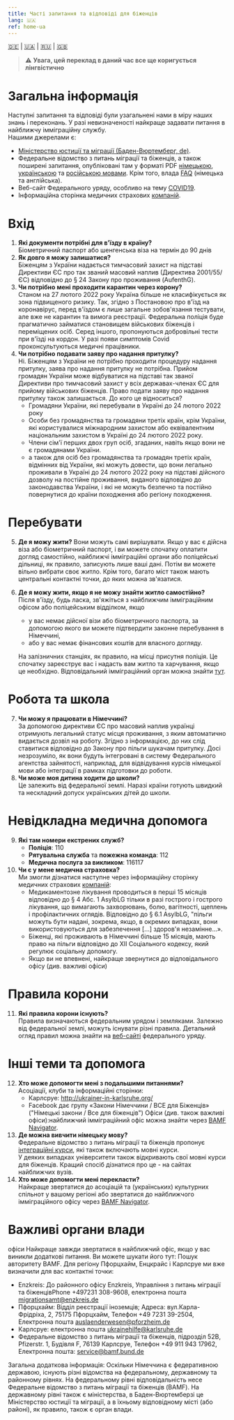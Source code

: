 ```yaml
---
title: Часті запитання та відповіді для біженців
lang: 🇺🇦
ref: home-ua
---
```



[🇩🇪](./index.html) | [🇺🇦](./index_ua.html) | [🇷🇺](./index_ru.html) | [🇬🇧](./index_en.html)


> ⚠️ **Увага, цей переклад в даний час все ще коригується лінгвістично**


# Загальна інформація
Наступні запитання та відповіді були узагальнені нами в міру наших знань і переконань. У разі невизначеності найкраще задавати питання в найближчу імміграційну службу.  
Нашими джерелами є: 
  - [Міністерство юстиції та міграції (Баден-Вюртемберг, de)](https://www.justiz-bw.de/,Lde/Startseite/Auslaender+und+Fluechtlingspolitik/FAQ).
  - Федеральне відомство з питань міграції та біженців, а також поширені запитання, опубліковані там у форматі PDF [німецькою](https://www.bamf.de/SharedDocs/Anlagen/DE/AsylFluechtlingsschutz/faq-ukraine.pdf;jsessionid=ED6AE97498A9147C1AF75EF04FF0D880.intranet381?__blob=publicationFile&v=13), [українською](https://www.bamf.de/SharedDocs/Anlagen/DE/AsylFluechtlingsschutz/faq-ukraine-ukr.pdf?__blob=publicationFile&v=10) та [російською мовами](https://www.bamf.de/SharedDocs/Anlagen/DE/AsylFluechtlingsschutz/faq-ukraine-ru.pdf?__blob=publicationFile&v=11). Крім того, влада [FAQ](https://bamf-navi.bamf.de/de/FAQs/) \(німецька та англійська\).
  - Веб-сайт Федерального уряду, особливо на тему [COVID19](https://www.bundesregierung.de/breg-de/themen/coronavirus/corona-regeln-und-einschrankungen-1734724).
  - Інформаційна сторінка медичних страхових [компаній](https://www.krankenkassenzentrale.de/wiki/fluechtlinge).

# Вхід
1. **Які документи потрібні для в'їзду в країну?**   
  Біометричний паспорт або шенгенська віза на термін до 90 днів
2. **Як довго я можу залишатися?**   
  Біженцям з України надається тимчасовий захист на підставі Директиви ЄС про так званий масовий наплив (Директива 2001/55/ЄС) відповідно до § 24 Закону про проживання (AufenthG).
3. **Чи потрібно мені проходити карантин через корону?**  
  Станом на 27 лютого 2022 року Україна більше не класифікується як зона підвищеного ризику. Так, згідно з Постановою про в'їзд на коронавірус, перед в'їздом є лише загальне зобов'язання тестувати, але вже не карантин та вимога реєстрації. Федеральна поліція буде прагматично займатися становищем військових біженців і переміщених осіб. Серед іншого, пропонуються добровільні тести при в'їзді на кордон. У разі появи симптомів Covid проконсультуються медичні працівники.
4. **Чи потрібно подавати заяву про надання притулку?**   
  Ні. Біженцям з України не потрібно  проходити процедуру надання притулку, заява про надання притулку не потрібна. Прийом громадян України може відбуватися на підставі так званої Директиви про тимчасовий захист у всіх державах-членах ЄС для прийому військових біженців. Право подати заяву про надання притулку також залишається. До кого це відноситься? 
    - Громадяни України, які перебували в Україні до 24 лютого 2022 року  
    - Особи без громадянства та громадяни третіх країн, крім України, які користувалися міжнародним захистом або еквівалентним національним захистом в Україні до 24 лютого 2022 року.  
    - Члени сім'ї перших двох груп осіб, згаданих, навіть якщо вони не є громадянами України.  
    - а також для осіб без громадянства та громадян третіх країн, відмінних від України, які можуть довести, що вони легально проживали в Україні до 24 лютого 2022 року на підставі дійсного дозволу на постійне проживання, виданого відповідно до законодавства України, і які не можуть безпечно та постійно повернутися до країни походження або регіону походження.

# Перебувати 
5. **Де  я можу жити?** 
  Вони можуть самі вирішувати. Якщо у вас є дійсна віза або біометричний паспорт, і ви можете спочатку оплатити догляд самостійно, найближчі імміграційні органи або поліцейські дільниці, як правило, записують лише ваші дані. Потім ви можете вільно вибрати своє житло.  Крім того, багато міст також мають центральні контактні точки, до яких можна зв'язатися.
6. **Де я можу жити, якщо я не можу знайти житло самостійно?**  
  Після в'їзду, будь ласка, зв'яжіться з найближчим імміграційним офісом або поліцейським відділком, якщо
    - у вас немає дійсної візи або біометричного паспорта, за допомогою якого ви можете підтвердити законне перебування в Німеччині, 
    -	або у вас немає фінансових коштів для власного догляду.  
    
    На залізничних станціях, як правило, на місці присутня поліція. Це спочатку зареєструє вас і надасть вам житло та харчування, якщо це необхідно. Відповідальний імміграційний орган можна знайти [тут](https://bamf-navi.bamf.de/de/Themen/Behoerden/).

# Робота та школа
7. **Чи можу я працювати в Німеччині?**  
  За допомогою директиви ЄС про масовий наплив українці отримують легальний статус місця проживання, з яким  автоматично видається дозвіл на роботу. Згідно з інформацією, до них слід ставитися відповідно до Закону про пільги шукачам притулку. Досі незрозуміло, як вони будуть інтегровані в систему Федерального агентства зайнятості, наприклад, для відвідування курсів німецької мови або інтеграції в рамках підготовки до роботи.
8. **Чи може моя дитина ходити до школи?**  
  Це залежить від федеральної землі. Наразі країни готують швидкий та нескладний допуск українських дітей до школи.

# Невідкладна медична допомога
9. **Які там номери екстрених служб?**
    -	**Поліція**: 110
    -	**Рятувальна служба** та **пожежна команда**: 112
    -	**Медична послуга за викликом**: 116117
10.	**Чи є у мене медична страховка?**  
  Ми змогли дізнатися наступне через інформаційну сторінку медичних страхових [компаній](https://www.krankenkassenzentrale.de/wiki/fluechtlinge):
    -	Медикаментозне лікування проводиться в перші 15 місяців відповідно до § 4 Абс. 1 AsylbLG тільки в разі гострого і гострого лікування, що вимагають захворювань, болю, вагітності, щеплень і профілактичних оглядів. Відповідно до § 6.1 AsylbLG, "пільги можуть бути надані, зокрема, якщо, в окремих випадках, вони використовуються для забезпечення \[...\] здоров'я незамінне...».  
    - Біженці, які проживають в Німеччині більше 15 місяців, мають право на пільги відповідно до XII Соціального кодексу, який регулює соціальну допомогу.  
    - Якщо ви не впевнені, найкраще звернутися до відповідального офісу (див. важливі офіси)

# Правила корони
11. **Які правила корони існують?**     
  Правила визначаються федеральним урядом і земляками. Залежно від федеральної землі, можуть існувати різні правила. Детальний 
 огляд правил можна знайти на [веб-сайті](https://www.bundesregierung.de/breg-de/themen/coronavirus/corona-regeln-und-einschrankungen-1734724) федерального уряду.

# Інші теми та допомога
12.	**Хто може допомогти мені з подальшими питаннями?**   
  Асоціації, клуби та інформаційні сторінки:
    - Карлсруе: http://ukrainer-in-karlsruhe.org/
    - Facebook дає групу «Закони Німеччини / ВСЕ для Біженців» ("Німецькі закони / Все для біженців")
    Офіси (див. також важливі офіси):найближчий імміграційний офіс можна знайти через [BAMF Navigator](https://bamf-navi.bamf.de/de/Themen/Behoerden/).
13.	**Де можна вивчити німецьку мову?**   
  Федеральне відомство з питань міграції та біженців пропонує [інтеграційні курси](https://www.bamf.de/DE/Themen/Integration/ZugewanderteTeilnehmende/Integrationskurse/integrationskurse-node.html), які також включають мовні курси.   
  У деяких випадках університети також відкривають свої мовні курси для біженців. Кращий спосіб дізнатися про це - на сайтах найближчих вузів.
14. **Хто може допомогти мені перекласти?**   
  Найкраще звертатися до асоціацій та (українських) культурних спільнот у вашому регіоні або звертатися до найближчого імміграційного офісу через [BAMF Navigator](https://bamf-navi.bamf.de/de/Themen/Behoerden/).

# Важливі органи влади
офіси Найкраще завжди звертатися в найближчий офіс, якщо у вас виникли додаткові питання. Ви можете шукати його тут: Пошук авторитету BAMF. 
Для регіону Пфорцхайм, Енцкрайс і Карлсруе ми вже визначили для вас контактні точки:
  - Enzkreis: До районного офісу Enzkreis, Управління з питань міграції та біженцівPhone +497231 308-9608, електронна пошта 
<migrationsamt@enzkreis.de>
  - Пфорцхайм: Відділ реєстрації іноземців; Адреса: вул.Карла-Фрідріха, 2, 75175 Пфорцхайм, Телефон +49 7231 39-2504, Електронна пошта <auslaenderwesen@pforzheim.de>
  - Карлсруе: електронна пошта <ukrainehilfe@karlsruhe.de>
  - Федеральне відомство з питань міграції та біженців, підрозділ 52B, Pfizerstr. 1, Будівля F, 76139 Карлсруе, Телефон +49 911 943 17962, Електронна пошта: <service@bamf.bund.de>  
  
Загальна додаткова інформація: Оскільки Німеччина є федеративною державою, існують різні відомства на федеральному, державному та районному рівнях.  На федеральному рівні  відповідальність несе Федеральне відомство з питань міграції та біженців (BAMF). На державному рівні також є міністерства, в Баден-Вюртемберзі це Міністерство юстиції та міграції, а в їхньому відповідному місті (або районі), як правило, також є орган влади. 
